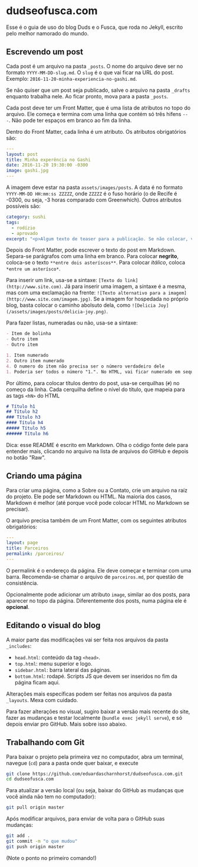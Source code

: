 # dudseofusca.com

Esse é o guia de uso do blog Duds e o Fusca, que roda no Jekyll, escrito pelo melhor namorado do mundo.

## Escrevendo um post

Cada post é um arquivo na pasta `_posts`. O nome do arquivo deve ser no formato `YYYY-MM-DD-slug.md`. O `slug` é o que vai ficar na URL do post. Exemplo: `2016-11-20-minha-experiencia-no-gashi.md`.

Se não quiser que um post seja publicado, salve o arquivo na pasta `_drafts` enquanto trabalha nele. Ao ficar pronto, mova para a pasta `_posts`.

Cada post deve ter um Front Matter, que é uma lista de atributos no topo do arquivo. Ele começa e termina com uma linha que contém só três hifens `---`. Não pode ter espaços em branco ao fim da linha.

Dentro do Front Matter, cada linha é um atributo. Os atributos obrigatórios são:

```yaml
---
layout: post
title: Minha experência no Gashi
date: 2016-11-20 19:30:00 -0300
image: gashi.jpg
---
```

A imagem deve estar na pasta `assets/images/posts`. A data é no formato `YYYY-MM-DD HH:mm:ss ZZZZZ`, onde `ZZZZZ` é o fuso horário (o de Recife é -0300, ou seja, -3 horas comparado com Greenwhich). Outros atributos possíveis são:

```yaml
category: sushi
tags:
  - rodízio
  - aprovado
excerpt: "<p>Algum texto de teaser para a publicação. Se não colocar, vai ser automaticamente o primeiro parágrafo do post. Se colocar aqui, tem que por a tag de parágrafo HTML.</p>"
```

Depois do Front Matter, pode escrever o texto do post em Markdown. Separa-se parágrafos com uma linha em branco. Para colocar **negrito**, coloca-se o texto `**entre dois asteríscos**`. Para colocar *itálico*, coloca `*entre um asterísco*`.

Para inserir um link, usa-se a sintaxe: `[Texto do link](http://www.site.com)`. Já para inserir uma imagem, a sintaxe é a mesma, mas com uma exclamação na frente: `![Texto alternativo para a imagem](http://www.site.com/imagem.jpg)`. Se a imagem for hospedada no próprio blog, basta colocar o caminho abolsuto dela, como `![Delicia Joy](/assets/images/posts/delicia-joy.png)`.

Para fazer listas, numeradas ou não, usa-se a sintaxe:

```md
- Item de bolinha
- Outro item
- Outro item

1. Item numerado
2. Outro item numerado
4. O numero do item não precisa ser o número verdadeiro dele
1. Poderia ser todos o número "1.". No HTML, vai ficar numerado em sequencia corretamente.
```

Por último, para colocar títulos dentro do post, usa-se cerquilhas (`#`) no começo  da linha. Cada cerquilha define o nível do título, que mapeia para as tags `<hN>` do HTML

```md
# Título h1
## Título h2
### Título h3
#### Título h4
##### Título h5
###### Título h6
```

Dica: esse README é escrito em Markdown. Olha o código fonte dele para entender mais, clicando no arquivo na lista de arquivos do GitHub e depois no botão "Raw".

## Criando uma página

Para criar uma página, como a Sobre ou a Contato, crie um arquivo na raíz do projeto. Ele pode ser Markdown ou HTML. Na maioria dos casos, Markdown é melhor (até porque você pode colocar HTML no Markdown se precisar).

O arquivo precisa também de um Front Matter, com os seguintes atributos obrigatórios:

```yaml
---
layout: page
title: Parceiros
permalink: /parceiros/
---
```

O permalink é o endereço da página. Ele deve começar e terminar com uma barra. Recomenda-se chamar o arquivo de `parceiros.md`, por questão de consistência.

Opcionalmente pode adicionar um atributo `image`, similar ao dos posts, para aparecer no topo da página. Diferentemente dos posts, numa página ele é **opcional**.

## Editando o visual do blog

A maior parte das modificações vai ser feita nos arquivos da pasta `_includes`:

* `head.html`: conteúdo da tag `<head>`.
* `top.html`: menu superior e logo.
* `sidebar.html`: barra lateral das páginas.
* `bottom.html`: rodapé. Scripts JS que devem ser inseridos no fim da página ficam aqui.

Alterações mais específicas podem ser feitas nos arquivos da pasta `_layouts`. Mexa com cuidado.

Para fazer alterações no visual, sugiro baixar a versão mais recente do site, fazer as mudanças e testar localmente (`bundle exec jekyll serve`), e só depois enviar pro GitHub. Mais sobre isso abaixo.

## Trabalhando com Git

Para baixar o projeto pela primeira vez no computador, abra um terminal, navegue (`cd`) para a pasta onde quer baixar, e execute

```bash
git clone https://github.com/eduardascharnhorst/dudseofusca.com.git
cd dudseofusca.com
```

Para atualizar a versão local (ou seja, baixar do GitHub as mudanças que você ainda não tem no computador):

```bash
git pull origin master
```

Após modificar arquivos, para enviar de volta para o GitHub suas mudanças:

```bash
git add .
git commit -m "o que mudou"
git push origin master
```

(Note o ponto no primeiro comando!)
